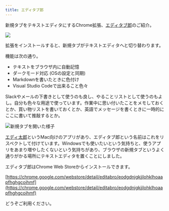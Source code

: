 ```yaml
---
title: エディタブ郎
---
```

新規タブをテキストエディタにするChrome拡張、[エディタブ郎](https://chrome.google.com/webstore/detail/editabro/eodgdnjgkjjlohklhoaapfhghgcoihmf)のご紹介。

![](https://lh3.googleusercontent.com/docs/ADP-6oGqepm9JK4zyr3BywBVGJ-Tqs3Oh1TzuJWi4h_ZbbpqPZHuaEadChLNpfX3mCIDSdwqpHgH4WRsmZrLtEQ8MTh9WlQ4p1P_TI7SDD142DlpZtTBVj6CDoRHZPNAkLRYrXvcCWVGclQoXSQo6ZwdLx1czjSq8GfeTqiBaeTEVAgcql2QyT4kQmpffoLMKKWrngFwyxRUEYOkR44Mp370wxxHrPmxigHkMKJvOzFH_SHQSHoepxtv_ErJRmM61AFUkqMnI1bAQvWf8tYoAy5MlNibcPvq5zW-RCeGWVlTTQbu9u-ZVZG4HzphyUkr5-oAAF8ObzD-_t5oBulUUnKkDP4Vk2d_ypS7g6rjeY6suxB6cVheqQqw68vvi0FS7XKrAZl88DqVtEx2ac4UD7ntPIqccKHbfPrcEgomPhmm9JpoG1dCi_zdariQNPl520gNZjWqKDUp7_MRjH3J38hpCWir5w7smLqaRYpm3WM2VxlxPbZQW0oHJCyIk_JAzM6Wbne6WstgR2EXP0BTBrUIsMUgf-HqHRvTa2YHy9A7DymOoLH7godAee7A61xoCQtK77ctEPQrU221QEBYGiGYckAcitEFKFquLxisM7cfNB9dx5-mwmhyGnDi0vwTibisrVuNl5I6xPzglxt6W4HDr3mNt3fYpnIojqFQ170fTPRwDj6gD2El0652xpJGOBsm53ur_u8Zxhu-luCkbM4QqN3FLQCGrELidUEjIpHnoo_wU6Upxgczr3MSDanTRocqpw1YCL8IPDqsORjIV5xWhq_vjxoJ1WBq3TELDATN-ZAEEI8TYUPy3YthXfjjdLonEhGWdvj4NzEtU-xxm_Uut3UFoyS4VyRy9iFsTvMvwefL5K9wa-ntdeBIxXCmnjKCXLE1idAXU7aa7tAGapov8GeLKIPmhcmvDs3uHO22LgMTm0szb7Ful5HFIGCtTnbgHnQ1njestKe4hpExq6cNHwoC7eFnHmshW0vcRjV5JFlCu_1sKfl5NpqJtLkc1Xkd49O6mVlWfv50i7D1xe_2gSv_Gp-jPxwjz8x1UL7g3E-jwLhQJnvo2mhe49b2lgk-xVGzbhX3E7yfmYDf4VrNicpH1J2wWUI9Vy7S8ppxukbfWxlj3zz2uFKkE6pDtf8ZmfEFAZL1M5EeB21efwZDjQafydW3IgHk-3pcQS8nhdDBCFJ8_Ak8ONgw6NOmOWQ9SWcMELwssfUAfEuOPmUa5Mkq03cmQ7KE5jnbT4IW65DJ99V-fA)

拡張をインストールすると、新規タブがテキストエディタへと切り替わります。

機能は次の通り。

*   テキストをブラウザ内に自動記憶
*   ダークモード対応 (OSの設定と同期)
*   Markdownを書いたときに色付け
*   Visual Studio Codeで出来ること色々

Slackやメールの下書きとして使うのも良し、やることリストとして使うのもよし。自分も色々な用途で使っています。作業中に思い付いたことをメモしておくとか、買い物リストを書いておくとか、英語でメッセージを書くときに一時的にここに書いて推敲するとか。

![](https://lh3.googleusercontent.com/docs/ADP-6oEUv0mUnr4jzy_fAMgc3wvf2snSk3swkdzogJ1qTpBqOan93HgZv2YlxKgJ8PSPPW_i_dooIUsDUU75DDBwCo9l8fpg6kz1sOyJ-9BwG5a5ErJLq8GxjRJx3w-flPCQBRYy2DiwiEn43DoyVWe4QHxQons58ThnoxLCGtwlmPQNXXkuWyklu9TiMcM1ZswauzLM7o0zCZ0ns76oqHU0sf58cHbH5ShhR4etpLpeUzEWqzJezJx50RYW67kcaZ0tq2cFDhc0ND_in-4faJUZ6rqs70C-f7nuqXn75ZFslEnBMC55X9SHGRvSVw-rjXhaY7gPakJ4pcZlQTJDJoll6sO4g19rhAeWI56HfzDfF5ND4wjuaB9vMqTIAPa5UeCZq6cCJOLDPm3ZbjbE7tE5kiSvH4o3drAPOQiI6ZjllwHOubP4jyfI9wWOJCS1mFF15xeJQlDaanBjgykmmI0aEGJWlEhySJ7EQjhi9sP9NnVNwbC128zzV6Ve7OLf26yHVHibAHVq9mdUQdV3UL6ZyEeNEdx4whvilhdVCFRqiIY21x0k0kj54dM6O-fXjKhRYVQaOaTkXfGWBiyr02WnbqthBXb4B_mCcWj0Eiw9KW_BPhxu1pbBDQkaL1B4aVUa9_qLmepOu3KwSjdLQJYhvOoZEYWCuWbSi8kDMpmgqDuOrSIv_iBJT5a-vJ2h7OZSqvLGabEAMnhdN2aJXljUlfTwJJYlWAaQyGT2jHmgsvigs_WGkFS1aDKbRaMrY3utoc4xL9ye6blGc_kZcGcVaC123wHE18IX8rw_Qpxbz09cC6t8CSS8sV5EWS5LhE_irJme36CCr1akLVp8Vb0LQrhMtlo5JqmkX0Dfb3XCW7axo9GSAS4n7arDBt80tofteWdATLr-hryp8pWjybVhcKSyhljjATvVP66pmjQY-UpDd_nnKqnLwSI0Ofvn-u6kNIAygzyra1cwtIk5x08EA4wsSFyVmSsMKhYjairZqPBHmrkmtmadJkwOs0TAP7Q0iT2ba9c66ZKX1kH0pfSs8caixwWa42DJLqnmXnqW98y8E6wx9a6W3HwTzPtshXwwR0jsSCi3e_b6VmI4MC3aZs9WopfCebSMnMyyQ_vlOBOqUHzEjEw8hnUQMWLEZA5MpU75qmYXNXzJpv_RRXO_oG9QlY322npJ2sjsCix4O_DDv_Hgqyqoe43IOqoCchnG0jpBJUsuK9GQVYqx3laYaB2LFyZdJNwT60dP7aAzkhCHUAQLbA "新規タブを開いた様子")

[エディ太郎](https://editaro.com/)というMac向けのアプリがあり、エディタブ郎という名前はこれをリスペクトして付けています。Windowsでも使いたいという気持ちと、使うアプリをあまり増やしたくないという気持ちがあり、ブラウザの新規タブというよく通りがかる場所にテキストエディタを置くことにしました。

エディタブ郎はChrome Web Storeからインストールできます。

[https://chrome.google.com/webstore/detail/editabro/eodgdnjgkjjlohklhoaapfhghgcoihmf](https://chrome.google.com/webstore/detail/editabro/eodgdnjgkjjlohklhoaapfhghgcoihmf)

どうぞご利用ください。
